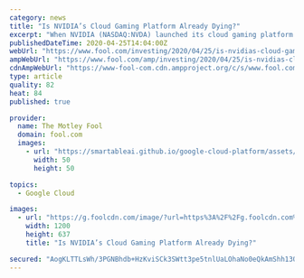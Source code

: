 ```yaml
---
category: news
title: "Is NVIDIA’s Cloud Gaming Platform Already Dying?"
excerpt: "When NVIDIA (NASDAQ:NVDA) launched its cloud gaming platform GeForce Now in February, it seemed poised to disrupt the nascent market. Unlike Alphabet's (NASDAQ:GOOG) (NASDAQ:GOOGL) Google Stadia, which required gamers to repurchase games they already owned, GeForce Now allowed gamers to stream those owned games without an additional purchase."
publishedDateTime: 2020-04-25T14:04:00Z
webUrl: "https://www.fool.com/investing/2020/04/25/is-nvidias-cloud-gaming-platform-already-dying.aspx"
ampWebUrl: "https://www.fool.com/amp/investing/2020/04/25/is-nvidias-cloud-gaming-platform-already-dying.aspx"
cdnAmpWebUrl: "https://www-fool-com.cdn.ampproject.org/c/s/www.fool.com/amp/investing/2020/04/25/is-nvidias-cloud-gaming-platform-already-dying.aspx"
type: article
quality: 82
heat: 84
published: true

provider:
  name: The Motley Fool
  domain: fool.com
  images:
    - url: "https://smartableai.github.io/google-cloud-platform/assets/images/organizations/fool.com-50x50.jpg"
      width: 50
      height: 50

topics:
  - Google Cloud

images:
  - url: "https://g.foolcdn.com/image/?url=https%3A%2F%2Fg.foolcdn.com%2Feditorial%2Fimages%2F569248%2Fgeforce-now-key-visual-1280x680.jpg&w=1200&op=resize"
    width: 1200
    height: 637
    title: "Is NVIDIA’s Cloud Gaming Platform Already Dying?"

secured: "AogKLTTLsWh/3PGNBhdb+HzKviSCk3SWtt3pe5tnlUaLOhaNo0eQkAmShh13QZ0EMwTjl5XO3+ttJqbRV9L1mjoJYd6XsB95UVTsOqZbRLL0FCJACWvdMso9sT5zX1uWEyPd/gUZewyu38Ryh26KcaOE2lazJGmcV+rqM7G+R597uBzfF6ARvO3gSr6Vci8mNRaoDV7i2IB+rd8vlewm6VtLXjNdg9P6k0rxhC4oaNMf17VM0BkIbnqqjj7nNOSc7G2M23EAY47eoXmHjrBkHSB3baU154c4Wr6R9/pj8mg76yrKEZxpKBStAgtxwHuy2/DrGgq4ue6V0nrCN5MDdWffq6p0MNku9NUt3g0lcINOEonjatxfHLbtHMSkBvWIs5+cLQZ8YpkNMXhT3iNVPEPkz7ty0ziY18yENvAJOOdm8dv7QEQD3krPgEuyWzbSXSgREfFlrMZxpsEkLHoL70JNJtmdIH98cF9iaayeXnQ=;bvbQ5RLTGrKgeGYz69uqxw=="
---
```


